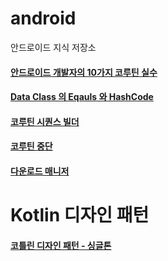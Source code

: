 # android
안드로이드 지식 저장소

#### [안드로이드 개발자의 10가지 코루틴 실수](https://github.com/novicePGT/android/blob/main/coroutine/%EC%BD%94%EB%A3%A8%ED%8B%B4%20%EC%82%AC%EC%9A%A9%EC%9D%98%20%EC%8B%A4%EC%88%98%20TOP%2010.md)

#### [Data Class 의 Eqauls 와 HashCode](https://github.com/novicePGT/android/blob/main/Data%20Class/Equals%20And%20HashCode.md)

#### [코루틴 시퀀스 빌더](https://github.com/novicePGT/android/blob/main/coroutine/%EC%8B%9C%ED%80%80%EC%8A%A4%20%EB%B9%8C%EB%8D%94.md)

#### [코루틴 중단](https://github.com/novicePGT/android/blob/main/coroutine/%EC%BD%94%EB%A3%A8%ED%8B%B4%20%EC%A4%91%EB%8B%A8.md)

#### [다운로드 매니저](https://github.com/novicePGT/android/blob/main/useability/DownloadManager.md)

# Kotlin 디자인 패턴

#### [코틀린 디자인 패턴 - 싱글톤 ]([https://github.com/novicePGT/android/tree/main/Design%20Pattern](https://github.com/novicePGT/android/blob/main/Design%20Pattern/%EC%8B%B1%EA%B8%80%ED%86%A4%20%ED%8C%A8%ED%84%B4.md))
